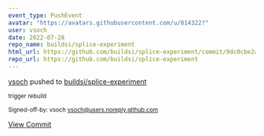 ```yaml
---
event_type: PushEvent
avatar: "https://avatars.githubusercontent.com/u/814322?"
user: vsoch
date: 2022-07-28
repo_name: buildsi/splice-experiment
html_url: https://github.com/buildsi/splice-experiment/commit/9dc0cbe2ab1d8e43e55ff5017045aa6df5ec1473
repo_url: https://github.com/buildsi/splice-experiment
---
```


<a href='https://github.com/vsoch' target='_blank'>vsoch</a> pushed to <a href='https://github.com/buildsi/splice-experiment' target='_blank'>buildsi/splice-experiment</a>

<small>trigger rebuild

Signed-off-by: vsoch <vsoch@users.noreply.github.com></small>

<a href='https://github.com/buildsi/splice-experiment/commit/9dc0cbe2ab1d8e43e55ff5017045aa6df5ec1473' target='_blank'>View Commit</a>